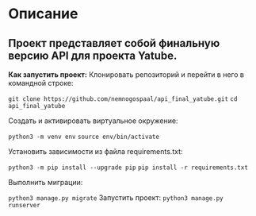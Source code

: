 # Описание
<h2>Проект представляет собой финальную версию API для проекта Yatube.</h2>

**Как запустить проект:**
Клонировать репозиторий и перейти в него в командной строке:

```git clone https://github.com/nemnogospaal/api_final_yatube.git```
```cd api_final_yatube```

Cоздать и активировать виртуальное окружение:

```python3 -m venv env```
```source env/bin/activate```

Установить зависимости из файла requirements.txt:

```python3 -m pip install --upgrade pip```
```pip install -r requirements.txt```

Выполнить миграции:

```python3 manage.py migrate```
Запустить проект:
```python3 manage.py runserver```
